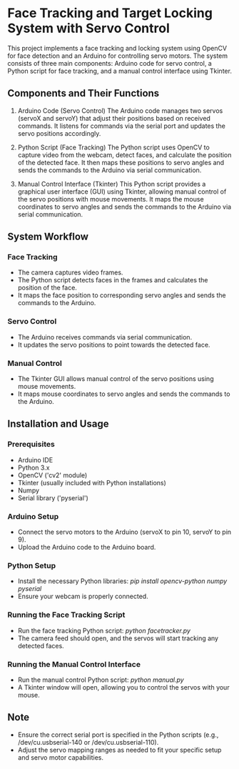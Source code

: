 # Face Tracking and Target Locking System with Servo Control
This project implements a face tracking and locking system using OpenCV for face detection and an Arduino for controlling servo motors. The system consists of three main components: Arduino code for servo control, a Python script for face tracking, and a manual control interface using Tkinter.

## Components and Their Functions
1. Arduino Code (Servo Control)
The Arduino code manages two servos (servoX and servoY) that adjust their positions based on received commands. It listens for commands via the serial port and updates the servo positions accordingly.

2. Python Script (Face Tracking)
The Python script uses OpenCV to capture video from the webcam, detect faces, and calculate the position of the detected face. It then maps these positions to servo angles and sends the commands to the Arduino via serial communication.

3. Manual Control Interface (Tkinter)
This Python script provides a graphical user interface (GUI) using Tkinter, allowing manual control of the servo positions with mouse movements. It maps the mouse coordinates to servo angles and sends the commands to the Arduino via serial communication.

## System Workflow
### Face Tracking
  - The camera captures video frames.
  - The Python script detects faces in the frames and calculates the position of the face.
  - It maps the face position to corresponding servo angles and sends the commands to the Arduino.

### Servo Control
  - The Arduino receives commands via serial communication.
  - It updates the servo positions to point towards the detected face.

### Manual Control
- The Tkinter GUI allows manual control of the servo positions using mouse movements.
- It maps mouse coordinates to servo angles and sends the commands to the Arduino.

## Installation and Usage

### Prerequisites
  - Arduino IDE
  - Python 3.x
  - OpenCV ('cv2' module)
  - Tkinter (usually included with Python installations)
  - Numpy
  - Serial library ('pyserial')

### Arduino Setup
  - Connect the servo motors to the Arduino (servoX to pin 10, servoY to pin 9).
  - Upload the Arduino code to the Arduino board.

### Python Setup
  - Install the necessary Python libraries:
    *pip install opencv-python numpy pyserial*
  - Ensure your webcam is properly connected.

### Running the Face Tracking Script
  - Run the face tracking Python script:
    *python facetracker.py*
  - The camera feed should open, and the servos will start tracking any detected faces.

### Running the Manual Control Interface
  - Run the manual control Python script:
    *python manual.py*
  - A Tkinter window will open, allowing you to control the servos with your mouse.

## Note
  - Ensure the correct serial port is specified in the Python scripts (e.g., /dev/cu.usbserial-140 or /dev/cu.usbserial-110).
  - Adjust the servo mapping ranges as needed to fit your specific setup and servo motor capabilities.
